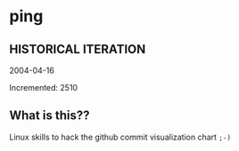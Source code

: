 # ping

## HISTORICAL ITERATION
2004-04-16

Incremented: 2510

## What is this?? 
Linux skills to hack the github commit visualization chart `;-)`
